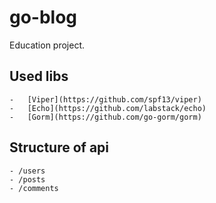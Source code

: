 # go-blog
Education project.

## Used libs
    -   [Viper](https://github.com/spf13/viper)
    -   [Echo](https://github.com/labstack/echo)
    -   [Gorm](https://github.com/go-gorm/gorm)
    
## Structure of api
    - /users
    - /posts
    - /comments
